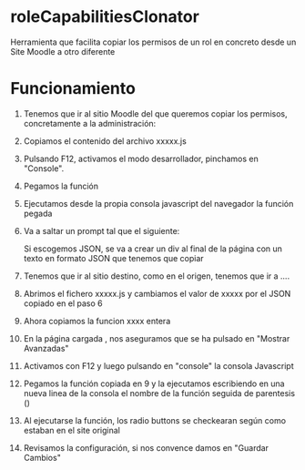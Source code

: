 # roleCapabilitiesClonator
Herramienta que facilita copiar los permisos de un rol en concreto desde un Site Moodle a otro diferente

# Funcionamiento
1. Tenemos que ir al sitio Moodle del que queremos copiar los permisos, concretamente a la administración:


2. Copiamos el contenido del archivo xxxxx.js
3. Pulsando F12, activamos el modo desarrollador,  pinchamos en "Console".
4. Pegamos la función
5. Ejecutamos desde la propia consola javascript del navegador la función pegada
6. Va a saltar un prompt tal que el siguiente:

   Si escogemos JSON, se va a crear un div al final de la página con un texto en formato JSON que tenemos que copiar
   

7. Tenemos que ir al sitio destino, como en el origen, tenemos que ir a ....
8. Abrimos el fichero xxxxx.js  y cambiamos el valor de xxxxx por el JSON copiado en el paso 6
9. Ahora copiamos la funcion xxxx entera
10. En la página cargada , nos aseguramos que se ha pulsado en "Mostrar Avanzadas"
11. Activamos con F12 y luego pulsando en "console" la consola Javascript
12. Pegamos la función copiada en 9 y la ejecutamos escribiendo en una nueva linea de la consola el nombre de la función seguida de parentesis ()
13. Al ejecutarse la función, los radio buttons se checkearan según como estaban en el site original
14. Revisamos la configuración, si nos convence damos en "Guardar Cambios"




